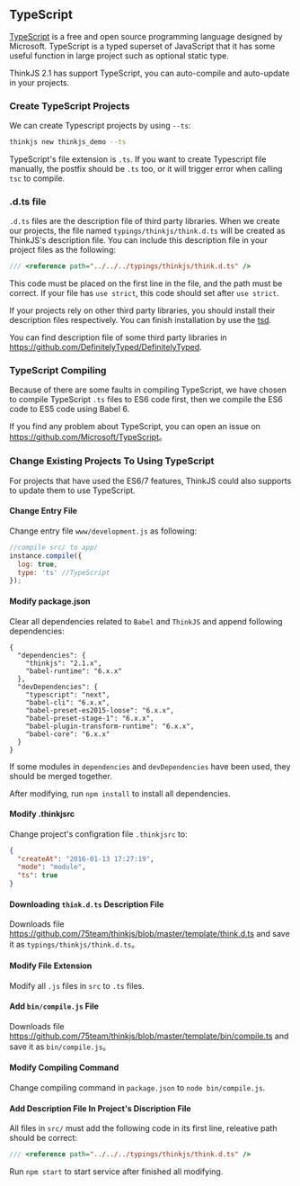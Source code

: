 ## TypeScript

[TypeScript](http://www.typescriptlang.org/) is a free and open source programming language designed by Microsoft. TypeScript is a typed superset of JavaScript that it has some useful function in large project such as optional static type.

ThinkJS 2.1 has support TypeScript, you can auto-compile and auto-update in your projects.

### Create TypeScript Projects

We can create Typescript projects by using `--ts`:

```sh
thinkjs new thinkjs_demo --ts
```

TypeScript's file extension is `.ts`. If you want to create Typescript file manually, the postfix should be `.ts` too, or it will trigger error when calling `tsc` to compile.

### .d.ts file

`.d.ts` files are the description file of third party libraries. When we create our projects, the file named `typings/thinkjs/think.d.ts` will be created as ThinkJS's description file. You can include this description file in your project files as the following:

```js
/// <reference path="../../../typings/thinkjs/think.d.ts" />
```

This code must be placed on the first line in the file, and the path must be correct. If your file has `use strict`, this code should set after `use strict`.

If your projects rely on other third party libraries, you should install their description files respectively. You can finish installation by use the [tsd](http://definitelytyped.org/tsd/).

You can find description file of some third party libraries in <https://github.com/DefinitelyTyped/DefinitelyTyped>.

### TypeScript Compiling

Because of there are some faults in compiling TypeScript, we have chosen to compile TypeScript `.ts` files to ES6 code first, then we compile the ES6 code to ES5 code using Babel 6.

If you find any problem about TypeScript, you can open an issue on <https://github.com/Microsoft/TypeScript>。

### Change Existing Projects To Using TypeScript

For projects that have used the ES6/7 features, ThinkJS could also supports to update them to use TypeScript.

#### Change Entry File

Change entry file `www/development.js` as following:

```js
//compile src/ to app/
instance.compile({
  log: true,
  type: 'ts' //TypeScript
});
```

#### Modify package.json

Clear all dependencies related to `Babel` and `ThinkJS` and append following dependencies:

```
{
  "dependencies": {
    "thinkjs": "2.1.x",
    "babel-runtime": "6.x.x"
  },
  "devDependencies": {
    "typescript": "next",
    "babel-cli": "6.x.x",
    "babel-preset-es2015-loose": "6.x.x",
    "babel-preset-stage-1": "6.x.x",
    "babel-plugin-transform-runtime": "6.x.x",
    "babel-core": "6.x.x"
  }
}
```

If some modules in `dependencies` and `devDependencies` have been used, they should be merged together.

After modifying, run `npm install` to install all dependencies.

#### Modify .thinkjsrc

Change project's configration file `.thinkjsrc` to:

```json
{
  "createAt": "2016-01-13 17:27:19",
  "mode": "module",
  "ts": true
}
```

#### Downloading `think.d.ts` Description File

Downloads file <https://github.com/75team/thinkjs/blob/master/template/think.d.ts> and save it as `typings/thinkjs/think.d.ts`。

#### Modify File Extension

Modify all `.js` files in `src` to `.ts` files.

#### Add `bin/compile.js` File

Downloads file <https://github.com/75team/thinkjs/blob/master/template/bin/compile.ts> and save it as `bin/compile.js`。

#### Modify Compiling Command

Change compiling command in `package.json` to `node bin/compile.js`.

#### Add Description File In Project's Discription File

All files in `src/` must add the following code in its first line, releative path should be correct:

```js
/// <reference path="../../../typings/thinkjs/think.d.ts" />
```

Run `npm start` to start service after finished all modifying.
